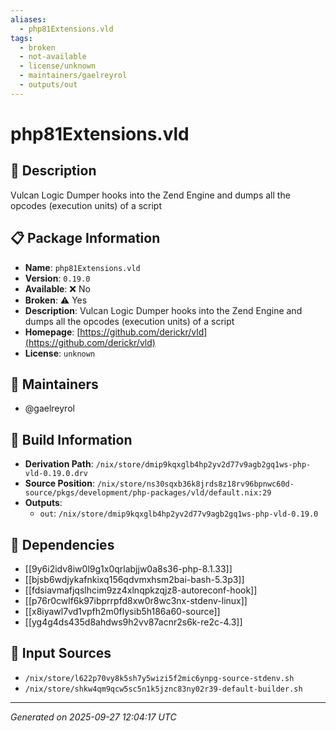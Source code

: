 ```yaml
---
aliases:
  - php81Extensions.vld
tags:
  - broken
  - not-available
  - license/unknown
  - maintainers/gaelreyrol
  - outputs/out
---
```


# php81Extensions.vld

## 📝 Description

Vulcan Logic Dumper hooks into the Zend Engine and dumps all the opcodes (execution units) of a script

## 📋 Package Information

- **Name**: `php81Extensions.vld`
- **Version**: `0.19.0`
- **Available**: ❌ No
- **Broken**: ⚠️ Yes
- **Description**: Vulcan Logic Dumper hooks into the Zend Engine and dumps all the opcodes (execution units) of a script
- **Homepage**: [https://github.com/derickr/vld](https://github.com/derickr/vld)
- **License**: `unknown`
## 👥 Maintainers

- @gaelreyrol


## 🔧 Build Information

- **Derivation Path**: `/nix/store/dmip9kqxglb4hp2yv2d77v9agb2gq1ws-php-vld-0.19.0.drv`
- **Source Position**: `/nix/store/ns30sqxb36k8jrds8z18rv96bpnwc60d-source/pkgs/development/php-packages/vld/default.nix:29`
- **Outputs**:
  - `out`:  `/nix/store/dmip9kqxglb4hp2yv2d77v9agb2gq1ws-php-vld-0.19.0`

## 🔗 Dependencies

- [[9y6i2idv8iw0l9g1x0qrlabjjw0a8s36-php-8.1.33]]
- [[bjsb6wdjykafnkixq156qdvmxhsm2bai-bash-5.3p3]]
- [[fdsiavmafjqslhcim9zz4xlnqpkzqjz8-autoreconf-hook]]
- [[p76r0cwlf6k97ibprrpfd8xw0r8wc3nx-stdenv-linux]]
- [[x8iyawl7vd1vpfh2m0flysib5h186a60-source]]
- [[yg4g4ds435d8ahdws9h2vv87acnr2s6k-re2c-4.3]]

## 📁 Input Sources

- `/nix/store/l622p70vy8k5sh7y5wizi5f2mic6ynpg-source-stdenv.sh`
- `/nix/store/shkw4qm9qcw5sc5n1k5jznc83ny02r39-default-builder.sh`

---
*Generated on 2025-09-27 12:04:17 UTC*
